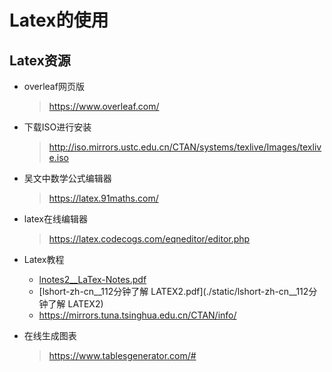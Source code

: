 Latex的使用
==

## Latex资源
* overleaf网页版
    >https://www.overleaf.com/
* 下载ISO进行安装
    >http://iso.mirrors.ustc.edu.cn/CTAN/systems/texlive/Images/texlive.iso
* 吴文中数学公式编辑器
    >https://latex.91maths.com/
* latex在线编辑器
    >https://latex.codecogs.com/eqneditor/editor.php
* Latex教程
    * [lnotes2__LaTex-Notes.pdf](./static/lnotes2__LaTex_Notes.pdf)
    * [lshort-zh-cn__112分钟了解 LATEX2.pdf](./static/lshort-zh-cn__112分钟了解 LATEX2)
    * https://mirrors.tuna.tsinghua.edu.cn/CTAN/info/
    
* 在线生成图表
    >https://www.tablesgenerator.com/#